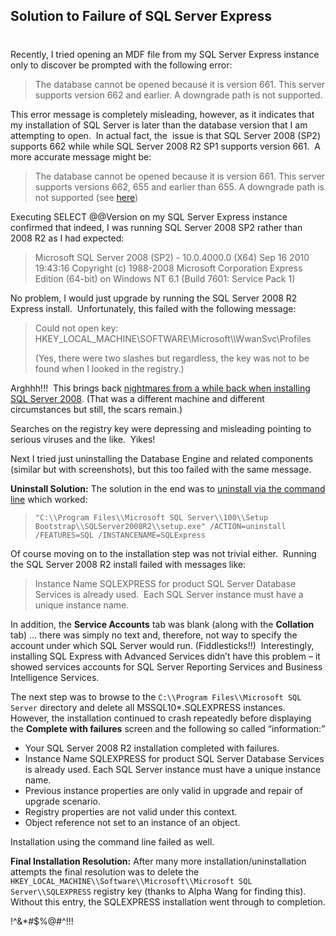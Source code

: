 ## Solution to Failure of SQL Server Express
#
Recently, I tried opening an MDF file from my SQL Server Express instance only to discover be prompted with the following error:

> The database cannot be opened because it is version 661. This server supports version 662 and earlier. A downgrade path is not supported.

This error message is completely misleading, however, as it indicates that my installation of SQL Server is later than the database version that I am attempting to open.  In actual fact, the  issue is that SQL Server 2008 (SP2) supports 662 while while SQL Server 2008 R2 SP1 supports version 661.  A more accurate message might be:

> The database cannot be opened because it is version 661. This server supports versions 662, 655 and earlier than 655. A downgrade path is not supported (see [here](https://rusanu.com/2010/11/23/this-server-supports-version-662-and-earlier/))

Executing SELECT @@Version on my SQL Server Express instance confirmed that indeed, I was running SQL Server 2008 SP2 rather than 2008 R2 as I had expected:

> Microsoft SQL Server 2008 (SP2) - 10.0.4000.0 (X64) Sep 16 2010 19:43:16 Copyright (c) 1988-2008 Microsoft Corporation Express Edition (64-bit) on Windows NT 6.1 <X64> (Build 7601: Service Pack 1)

No problem, I would just upgrade by running the SQL Server 2008 R2 Express install.  Unfortunately, this failed with the following message:

> Could not open key: HKEY_LOCAL_MACHINE\\SOFTWARE\\Microsoft\\\\WwanSvc\\Profiles
> 
> (Yes, there were two slashes but regardless, the key was not to be found when I looked in the registry.)

Arghhh!!!  This brings back [nightmares from a while back when installing SQL Server 2008](/sql-server-2008-install-nightmare/). (That was a different machine and different circumstances but still, the scars remain.)

Searches on the registry key were depressing and misleading pointing to serious viruses and the like.  Yikes!

Next I tried just uninstalling the Database Engine and related components (similar but with screenshots), but this too failed with the same message.

**Uninstall Solution:** The solution in the end was to [uninstall via the command line](https://msdn.microsoft.com/en-us/library/ms144259.aspx) which worked:

> ``` "C:\\Program Files\\Microsoft SQL Server\\100\\Setup Bootstrap\\SQLServer2008R2\\setup.exe" /ACTION=uninstall /FEATURES=SQL /INSTANCENAME=SQLExpress ```

Of course moving on to the installation step was not trivial either.  Running the SQL Server 2008 R2 install failed with messages like:

> Instance Name SQLEXPRESS for product SQL Server Database Services is already used.  Each SQL Server instance must have a unique instance name.

In addition, the **Service Accounts** tab was blank (along with the **Collation** tab) … there was simply no text and, therefore, not way to specify the account under which SQL Server would run. (Fiddlesticks!!)  Interestingly, installing SQL Express with Advanced Services didn’t have this problem – it showed services accounts for SQL Server Reporting Services and Business Intelligence Services.

The next step was to browse to the ``` C:\\Program Files\\Microsoft SQL Server ``` directory and delete all MSSQL10\*.SQLEXPRESS instances.  However, the installation continued to crash repeatedly before displaying the **Complete with failures** screen and the following so called “information:”

- Your SQL Server 2008 R2 installation completed with failures.
- Instance Name SQLEXPRESS for product SQL Server Database Services is already used. Each SQL Server instance must have a unique instance name.
- Previous instance properties are only valid in upgrade and repair of upgrade scenario.
- Registry properties are not valid under this context.
- Object reference not set to an instance of an object.

Installation using the command line failed as well.

**Final Installation Resolution:** After many more installation/uninstallation attempts the final resolution was to delete the ``` HKEY_LOCAL_MACHINE\\Software\\Microsoft\\Microsoft SQL Server\\SQLEXPRESS ``` registry key (thanks to Alpha Wang for finding this). Without this entry, the SQLEXPRESS installation went through to completion.

!$%@&#%&^\*$^&\*#$%@#^!!!
